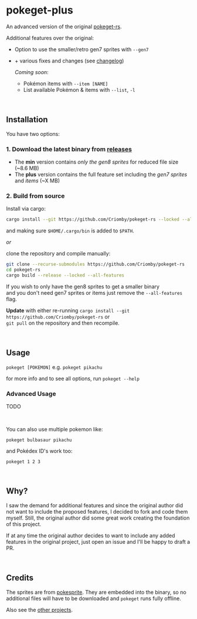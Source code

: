 # pokeget-plus

An advanced version of the original [pokeget-rs](https://github.com/talwat/pokeget-rs).

Additional features over the original:
- Option to use the smaller/retro gen7 sprites with `--gen7`
- \+ various fixes and changes (see [changelog](CHANGELOG.md))

    *Coming soon*:
    - Pokémon items with `--item [NAME]`
    - List available Pokémon & items with `--list`, `-l`

<br>

## Installation

You have two options:

### 1. Download the latest binary from [releases](https://github.com/Criomby/pokeget-rs/releases)

- The **min** version contains *only the gen8 sprites* for reduced file size (~8.6 MB)
- The **plus** version contains the full feature set including the *gen7 sprites* and *items* (~X MB)

### 2. Build from source

Install via cargo:

```sh
cargo install --git https://github.com/Criomby/pokeget-rs --locked --all-features
```
and making sure `$HOME/.cargo/bin` is added to `$PATH`.

*or* 

clone the repository and compile manually:

```sh
git clone --recurse-submodules https://github.com/Criomby/pokeget-rs
cd pokeget-rs
cargo build --release --locked --all-features
```

If you wish to only have the gen8 sprites to get a smaller binary<br>
and you don't need gen7 sprites or items just remove the `--all-features` flag.

**Update** with either re-running `cargo install --git https://github.com/Criomby/pokeget-rs` or<br>
`git pull` on the repository and then recompile.

<br>

## Usage

`pokeget [POKEMON]` e.g. `pokeget pikachu`

for more info and to see all options, run `pokeget --help`

### Advanced Usage

TODO

<br>

You can also use multiple pokemon like:

`pokeget bulbasaur pikachu`

and Pokédex ID's work too:

`pokeget 1 2 3`

<br>

## Why?

I saw the demand for additional features and since the original author did not want to include the proposed features, I decided to fork and code them myself.
Still, the original author did some great work creating the foundation of this project.

If at any time the original author decides to want to include any added features in the original project, just open an issue and I'll be happy to draft a PR.

<br>

## Credits

The sprites are from [pokesprite](https://github.com/msikma/pokesprite).
They are embedded into the binary, so no additional files will have to be downloaded and `pokeget` runs fully offline.

Also see the [other projects](OTHER_PROJECTS.md).
